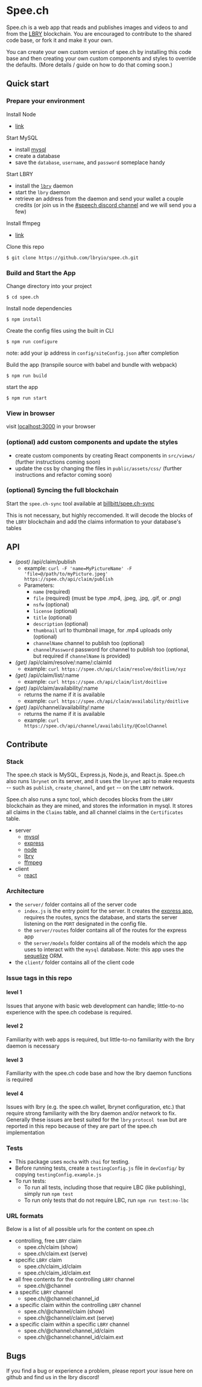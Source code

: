 # Spee.ch
Spee.ch is a web app that reads and publishes images and videos to and from the [LBRY](https://lbry.io/) blockchain.  You are encouraged to contribute to the shared code base, or fork it and make it your own.

You can create your own custom version of spee.ch by installing this code base and then creating your own custom components and styles to override the defaults.  (More details / guide on how to do that coming soon.)

## Quick start

### Prepare your environment
Install Node
  * [link](https://nodejs.org)

Start MySQL
  * install [mysql](https://dev.mysql.com/doc/refman/8.0/en/installing.html)
  * create a database
  * save the `database`, `username`, and `password` someplace handy
  
Start LBRY
  * install the [`lbry`](https://github.com/lbryio/lbry) daemon
  * start the `lbry` daemon
  * retrieve an address from the daemon and send your wallet a couple credits (or join us in the [#speech discord channel](https://discord.gg/YjYbwhS) and we will send you a few)
  
Install ffmpeg
  * [link](https://www.ffmpeg.org/download.html)
  
Clone this repo
```
$ git clone https://github.com/lbryio/spee.ch.git
```

### Build and Start the App

Change directory into your project
```
$ cd spee.ch
```

Install node dependencies
```
$ npm install
```

Create the config files using the built in CLI
```
$ npm run configure
```
note: add your ip address in `config/siteConfig.json` after completion

Build the app
(transpile source with babel and bundle with webpack)
```
$ npm run build
```

start the app
```
$ npm run start
```

### View in browser
visit [localhost:3000](http://localhost:3000) in your browser

### (optional) add custom components and update the styles

  * create custom components by creating React components in `src/views/` (further instructions coming soon)
  * update the css by changing the files in `public/assets/css/` (further instructions and refactor coming soon) 

### (optional) Syncing the full blockchain
Start the `spee.ch-sync` tool available at [billbitt/spee.ch-sync](https://github.com/billbitt/spee.ch-sync)

This is not necessary, but highly reccomended.  It will decode the blocks of the `LBRY` blockchain and add the claims information to your database's tables

## API
* _(post)_ /api/claim/publish
  * example: `curl -F 'name=MyPictureName' -F 'file=@/path/to/myPicture.jpeg' https://spee.ch/api/claim/publish`
  * Parameters:
    * `name` (required)
    * `file` (required) (must be type .mp4, .jpeg, .jpg, .gif, or .png)
    * `nsfw` (optional)
    * `license` (optional)
    * `title` (optional)
    * `description` (optional)
    * `thumbnail` url to thumbnail image, for .mp4 uploads only (optional)
    * `channelName` channel to publish too (optional)
    * `channelPassword` password for channel to publish too (optional, but required if `channelName` is provided)
* _(get)_ /api/claim/resolve/:name/:claimId
  * example: `curl https://spee.ch/api/claim/resolve/doitlive/xyz`
* _(get)_ /api/claim/list/:name
  * example: `curl https://spee.ch/api/claim/list/doitlive`
* _(get)_ /api/claim/availability/:name
  * returns the name if it is available
  * example: `curl https://spee.ch/api/claim/availability/doitlive`
* _(get)_ /api/channel/availability/:name
  * returns the name if it is available
  * example: `curl https://spee.ch/api/channel/availability/@CoolChannel`

## Contribute

### Stack
The spee.ch stack is MySQL, Express.js, Node.js, and React.js.  Spee.ch also runs `lbrynet` on its server, and it uses the `lbrynet` api to make requests -- such as `publish`, `create_channel`, and `get` -- on the `LBRY` network.
  
Spee.ch also runs a sync tool, which decodes blocks from the `LBRY` blockchain as they are mined, and stores the information in mysql.  It stores all claims in the `Claims` table, and all channel claims in the `Certificates` table.

* server
  * [mysql](https://www.mysql.com/)
  * [express](https://www.npmjs.com/package/express) 
  * [node](https://nodejs.org/)
  * [lbry](https://github.com/lbryio/lbry)
  * [ffmpeg](https://www.ffmpeg.org/)
* client
  * [react](https://reactjs.org/)
 
 
### Architecture 
* the `server/` folder contains all of the server code
  * `index.js` is the entry point for the server.  It creates the [express app](https://expressjs.com/), requires the routes, syncs the database, and starts the server listening on the `PORT` designated in the config file.
  * the `server/routes` folder contains all of the routes for the express app
  * the `server/models` folder contains all of the models which the app uses to interact with the `mysql` database.  Note: this app uses the [sequelize](http://docs.sequelizejs.com/) ORM.
* the `client/` folder contains all of the client code
 
### Issue tags in this repo
#### level 1
Issues that anyone with basic web development can handle; little-to-no experience with the spee.ch codebase is required.

#### level 2 
Familiarity with web apps is required, but little-to-no familiarity with the lbry daemon is necessary

#### level 3
Familiarity with the spee.ch code base and how the lbry daemon functions is required

#### level 4
Issues with lbry (e.g. the spee.ch wallet, lbrynet configuration, etc.) that require strong familiarity with the lbry daemon and/or network to fix. Generally these issues are best suited for the `lbry` `protocol team` but are reported in this repo because of they are part of the spee.ch implementation

### Tests
* This package uses `mocha` with `chai` for testing.
* Before running tests, create a `testingConfig.js` file in `devConfig/` by copying `testingConfig.example.js`   
* To run tests:
  *  To run all tests, including those that require LBC (like publishing), simply run `npm test`
  *  To run only tests that do not require LBC, run `npm run test:no-lbc`

### URL formats
Below is a list of all possible urls for the content on spee.ch
* controlling, free `LBRY` claim
  * spee.ch/claim (show)
  * spee.ch/claim.ext (serve)
* specific `LBRY` claim
  * spee.ch/claim_id/claim
  * spee.ch/claim_id/claim.ext
* all free contents for the controlling `LBRY` channel
  * spee.ch/@channel
* a specific `LBRY` channel
  * spee.ch/@channel:channel_id
* a specific claim within the controlling `LBRY` channel
  * spee.ch/@channel/claim (show)
  * spee.ch/@channel/claim.ext (serve)
* a specific claim within a specific `LBRY` channel
  * spee.ch/@channel:channel_id/claim
  * spee.ch/@channel:channel_id/claim.ext
  
## Bugs
If you find a bug or experience a problem, please report your issue here on github and find us in the lbry discord!
